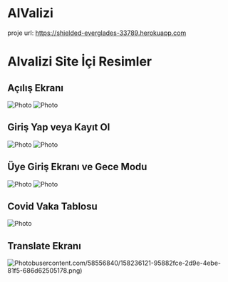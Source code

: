 # AlValizi

proje url: https://shielded-everglades-33789.herokuapp.com

# Alvalizi Site İçi Resimler 

## Açılış Ekranı

![Photo](https://user-images.githubusercontent.com/58556840/158236276-932de214-30b8-436a-be58-95b2a39ae432.png)
![Photo](https://user-images.githubusercontent.com/58556840/158236288-1f160587-7227-4f49-92a3-b9a6ccccab7e.png)

## Giriş Yap veya Kayıt Ol
![Photo](https://user-images.githubusercontent.com/58556840/158236295-d85d106b-bc5d-48ea-a147-b89f0fc95b87.png)
![Photo](https://user-images.githubusercontent.com/58556840/158236296-be40b989-f0da-42e5-8479-b607de10c41c.png)

## Üye Giriş Ekranı ve Gece Modu
![Photo](https://user-images.githubusercontent.com/58556840/158236121-95882fce-2d9e-4ebe-81f5-686d62505178.png)
![Photo](https://user-images.githubusercontent.com/58556840/158236266-8a931cec-6a0a-4151-8738-5f6623ad320a.png)

## Covid Vaka Tablosu
![Photo](https://user-images.githubusercontent.com/58556840/158236164-634b8da4-1bf6-48ff-9450-a55f841ced84.png)

## Translate Ekranı
![Photo](https://user-images.githubusercontent.com/58556840/158236224-1c8133ef-74f2-446b-a841-2a6a1d661fe0.png)busercontent.com/58556840/158236121-95882fce-2d9e-4ebe-81f5-686d62505178.png)


